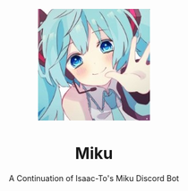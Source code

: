 <div align=center>

![Miku](./Assets/miku_smaller.jpg)

# Miku

A Continuation of Isaac-To's Miku Discord Bot
